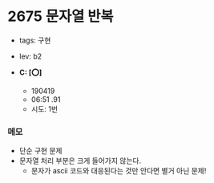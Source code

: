 # 2675 문자열 반복
 - tags: 구현
 - lev: b2

- **C: [:o:]**
  - 190419
  - 06:51 .91
  - 시도: 1번

### 메모
 - 단순 구현 문제
 - 문자열 처리 부분은 크게 들어가지 않는다.
    - 문자가 ascii 코드와 대응된다는 것만 안다면 별거 아닌 문제!

